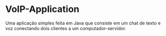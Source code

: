 # VoIP-Application
Uma aplicação simples feita em Java que consiste em um chat de texto e voz conectando dois clientes a um computador-servidor.

